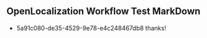## OpenLocalization Workflow Test MarkDown
* 5a91c080-de35-4529-9e78-e4c248467db8 thanks!

<!--HONumber=Aug16_HO4-->


